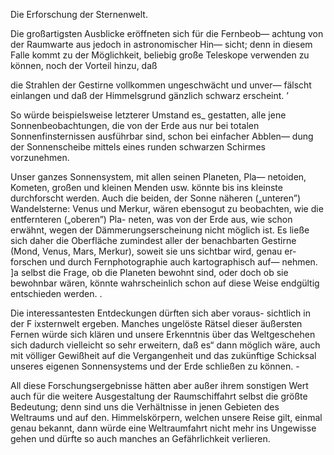 Die Erforschung der Sternenwelt.

Die großartigsten Ausblicke eröffneten sich für die Fernbeob—
achtung von der Raumwarte aus jedoch in astronomischer Hin—
sicht; denn in diesem Falle kommt zu der Möglichkeit, beliebig
große Teleskope verwenden zu können, noch der Vorteil hinzu, daß

die Strahlen der Gestirne vollkommen ungeschwächt und unver—
fälscht einlangen und daß der Himmelsgrund gänzlich schwarz
erscheint. ’

So würde beispielsweise letzterer Umstand es_ gestatten, alle jene
Sonnenbeobachtungen, die von der Erde aus nur bei totalen
Sonnenfinsternissen ausführbar sind, schon bei einfacher Abblen—
dung der Sonnenscheibe mittels eines runden schwarzen Schirmes
vorzunehmen.

Unser ganzes Sonnensystem, mit allen seinen Planeten, Pla—
netoiden‚ Kometen, großen und kleinen Menden usw. könnte
bis ins kleinste durchforscht werden. Auch die beiden, der Sonne
näheren („unteren”) Wandelsterne: Venus und Merkur, wären
ebensogut zu beobachten, wie die entfernteren („oberen”) Pla-
neten, was von der Erde aus, wie schon erwähnt, wegen der
Dämmerungserscheinung nicht möglich ist. Es ließe sich daher
die Oberfläche zumindest aller der benachbarten Gestirne (Mond,
Venus, Mars, Merkur), soweit sie uns sichtbar wird, genau er-
forschen und durch Fernphotographie auch kartographisch auf—
nehmen. ]a selbst die Frage, ob die Planeten bewohnt sind,
oder doch ob sie bewohnbar wären, könnte wahrscheinlich schon
auf diese Weise endgültig entschieden werden. .

Die interessantesten Entdeckungen dürften sich aber voraus-
sichtlich in der F ixsternwelt ergeben. Manches ungelöste Rätsel
dieser äußersten Fernen würde sich klären und unsere Erkenntnis
über das Weltgeschehen sich dadurch vielleicht so sehr erweitern,
daß es“ dann möglich wäre, auch mit völliger Gewißheit auf die
Vergangenheit und das zukünftige Schicksal unseres eigenen
Sonnensystems und der Erde schließen zu können. -

All diese Forschungsergebnisse hätten aber außer ihrem sonstigen
Wert auch für die weitere Ausgestaltung der Raumschiffahrt
selbst die größte Bedeutung; denn sind uns die Verhältnisse in
jenen Gebieten des Weltraums und auf den. Himmelskörpern,
welchen unsere Reise gilt, einmal genau bekannt, dann würde
eine Weltraumfahrt nicht mehr ins Ungewisse gehen und dürfte
so auch manches an Gefährlichkeit verlieren.

